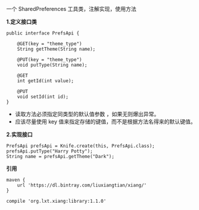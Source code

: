

一个 SharedPreferences 工具类，注解实现，使用方法

**1.定义接口类**
```
public interface PrefsApi {

    @GET(key = "theme_type")
    String getTheme(String name);

    @PUT(key = "theme_type")
    void putType(String name);

    @GET
    int getId(int value);

    @PUT
    void setId(int id);
}
```

- 读取方法必须指定同类型的默认值参数 ，如果无则爆出异常。
- 应该尽量使用 key 值来指定存储的键值，而不是根据方法名得来的默认键值。

**2.实现接口**
```
PrefsApi prefsApi = Knife.create(this, PrefsApi.class);
prefsApi.putType("Harry Potty");
String name = prefsApi.getTheme("Dark");
```


**引用**
```
maven {
    url 'https://dl.bintray.com/liuxiangtian/xiang/'
} 

compile 'org.lxt.xiang:library:1.1.0'
```

